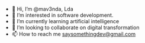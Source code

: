 - 👋 Hi, I’m @mav3nda, Lda
- 👀 I’m interested in software development.
- 🌱 I’m currently learning artificial intelligence
- 💞️ I’m looking to collaborate on digital transformation
- 📫 How to reach me saysomethingdev@gmail.com

<!---
mav3nda/mav3nda is a ✨ special ✨ repository because its `README.md` (this file) appears on your GitHub profile.
You can click the Preview link to take a look at your changes.
--->
